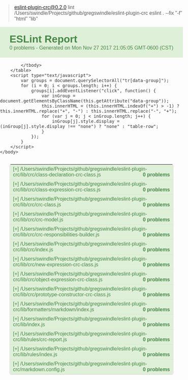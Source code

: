 
> eslint-plugin-crc@0.2.0 lint /Users/swindle/Projects/github/gregswindle/eslint-plugin-crc
> eslint . --fix "-f" "html" "lib"

<!DOCTYPE html>
<html>
    <head>
        <meta charset="UTF-8">
        <title>ESLint Report</title>
        <style>
            body {
                font-family:Arial, "Helvetica Neue", Helvetica, sans-serif;
                font-size:16px;
                font-weight:normal;
                margin:0;
                padding:0;
                color:#333
            }
            #overview {
                padding:20px 30px
            }
            td, th {
                padding:5px 10px
            }
            h1 {
                margin:0
            }
            table {
                margin:30px;
                width:calc(100% - 60px);
                max-width:1000px;
                border-radius:5px;
                border:1px solid #ddd;
                border-spacing:0px;
            }
            th {
                font-weight:400;
                font-size:medium;
                text-align:left;
                cursor:pointer
            }
            td.clr-1, td.clr-2, th span {
                font-weight:700
            }
            th span {
                float:right;
                margin-left:20px
            }
            th span:after {
                content:"";
                clear:both;
                display:block
            }
            tr:last-child td {
                border-bottom:none
            }
            tr td:first-child, tr td:last-child {
                color:#9da0a4
            }
            #overview.bg-0, tr.bg-0 th {
                color:#468847;
                background:#dff0d8;
                border-bottom:1px solid #d6e9c6
            }
            #overview.bg-1, tr.bg-1 th {
                color:#f0ad4e;
                background:#fcf8e3;
                border-bottom:1px solid #fbeed5
            }
            #overview.bg-2, tr.bg-2 th {
                color:#b94a48;
                background:#f2dede;
                border-bottom:1px solid #eed3d7
            }
            td {
                border-bottom:1px solid #ddd
            }
            td.clr-1 {
                color:#f0ad4e
            }
            td.clr-2 {
                color:#b94a48
            }
            td a {
                color:#3a33d1;
                text-decoration:none
            }
            td a:hover {
                color:#272296;
                text-decoration:underline
            }
        </style>
    </head>
    <body>
        <div id="overview" class="bg-0">
            <h1>ESLint Report</h1>
            <div>
                <span>0 problems</span> - Generated on Mon Nov 27 2017 21:05:05 GMT-0600 (CST)
            </div>
        </div>
        <table>
            <tbody>
                <tr class="bg-0" data-group="f-0">
    <th colspan="4">
        [+] /Users/swindle/Projects/github/gregswindle/eslint-plugin-crc/lib/crc/class-declaration-crc-class.js
        <span>0 problems</span>
    </th>
</tr>

<tr class="bg-0" data-group="f-1">
    <th colspan="4">
        [+] /Users/swindle/Projects/github/gregswindle/eslint-plugin-crc/lib/crc/class-expression-crc-class.js
        <span>0 problems</span>
    </th>
</tr>

<tr class="bg-0" data-group="f-2">
    <th colspan="4">
        [+] /Users/swindle/Projects/github/gregswindle/eslint-plugin-crc/lib/crc/crc-class.js
        <span>0 problems</span>
    </th>
</tr>

<tr class="bg-0" data-group="f-3">
    <th colspan="4">
        [+] /Users/swindle/Projects/github/gregswindle/eslint-plugin-crc/lib/crc/crc-model.js
        <span>0 problems</span>
    </th>
</tr>

<tr class="bg-0" data-group="f-4">
    <th colspan="4">
        [+] /Users/swindle/Projects/github/gregswindle/eslint-plugin-crc/lib/crc/crc-responsibilities-builder.js
        <span>0 problems</span>
    </th>
</tr>

<tr class="bg-0" data-group="f-5">
    <th colspan="4">
        [+] /Users/swindle/Projects/github/gregswindle/eslint-plugin-crc/lib/crc/index.js
        <span>0 problems</span>
    </th>
</tr>

<tr class="bg-0" data-group="f-6">
    <th colspan="4">
        [+] /Users/swindle/Projects/github/gregswindle/eslint-plugin-crc/lib/crc/new-expression-crc-class.js
        <span>0 problems</span>
    </th>
</tr>

<tr class="bg-0" data-group="f-7">
    <th colspan="4">
        [+] /Users/swindle/Projects/github/gregswindle/eslint-plugin-crc/lib/crc/object-expression-crc-class.js
        <span>0 problems</span>
    </th>
</tr>

<tr class="bg-0" data-group="f-8">
    <th colspan="4">
        [+] /Users/swindle/Projects/github/gregswindle/eslint-plugin-crc/lib/crc/prototype-constructor-crc-class.js
        <span>0 problems</span>
    </th>
</tr>

<tr class="bg-0" data-group="f-9">
    <th colspan="4">
        [+] /Users/swindle/Projects/github/gregswindle/eslint-plugin-crc/lib/formatters/markdown/index.js
        <span>0 problems</span>
    </th>
</tr>

<tr class="bg-0" data-group="f-10">
    <th colspan="4">
        [+] /Users/swindle/Projects/github/gregswindle/eslint-plugin-crc/lib/index.js
        <span>0 problems</span>
    </th>
</tr>

<tr class="bg-0" data-group="f-11">
    <th colspan="4">
        [+] /Users/swindle/Projects/github/gregswindle/eslint-plugin-crc/lib/rules/crc-report.js
        <span>0 problems</span>
    </th>
</tr>

<tr class="bg-0" data-group="f-12">
    <th colspan="4">
        [+] /Users/swindle/Projects/github/gregswindle/eslint-plugin-crc/lib/rules/index.js
        <span>0 problems</span>
    </th>
</tr>

<tr class="bg-0" data-group="f-13">
    <th colspan="4">
        [+] /Users/swindle/Projects/github/gregswindle/eslint-plugin-crc/markdown.config.js
        <span>0 problems</span>
    </th>
</tr>

            </tbody>
        </table>
        <script type="text/javascript">
            var groups = document.querySelectorAll("tr[data-group]");
            for (i = 0; i < groups.length; i++) {
                groups[i].addEventListener("click", function() {
                    var inGroup = document.getElementsByClassName(this.getAttribute("data-group"));
                    this.innerHTML = (this.innerHTML.indexOf("+") > -1) ? this.innerHTML.replace("+", "-") : this.innerHTML.replace("-", "+");
                    for (var j = 0; j < inGroup.length; j++) {
                        inGroup[j].style.display = (inGroup[j].style.display !== "none") ? "none" : "table-row";
                    }
                });
            }
        </script>
    </body>
</html>

